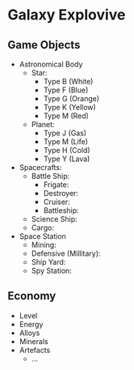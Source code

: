 # Galaxy Explovive

## Game Objects
- Astronomical Body
    - Star:
        - Type B (White)
        - Type F (Blue)
        - Type G (Orange)
        - Type K (Yellow)
        - Type M (Red)
    - Planet:
        - Type J (Gas)
        - Type M (Life)
        - Type H (Cold)
        - Type Y (Lava)
- Spacecrafts:
    - Battle Ship:
        - Frigate:
        - Destroyer:
        - Cruiser:
        - Battleship:
    - Science Ship:
    - Cargo:
- Space Station
    - Mining:
    - Defensive (Millitary): 
    - Ship Yard:
    - Spy Station: 

## Economy
- Level
- Energy
- Alloys
- Minerals
- Artefacts
    - ...
